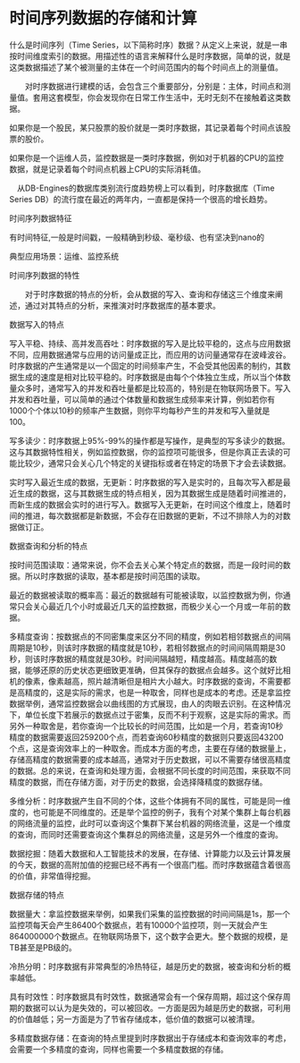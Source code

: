 # 时间序列数据的存储和计算

什么是时间序列（Time Series，以下简称时序）数据？从定义上来说，就是一串按时间维度索引的数据。用描述性的语言来解释什么是时序数据，简单的说，就是这类数据描述了某个被测量的主体在一个时间范围内的每个时间点上的测量值。

  对时序数据进行建模的话，会包含三个重要部分，分别是：主体，时间点和测量值。套用这套模型，你会发现你在日常工作生活中，无时无刻不在接触着这类数据。



如果你是一个股民，某只股票的股价就是一类时序数据，其记录着每个时间点该股票的股价。

如果你是一个运维人员，监控数据是一类时序数据，例如对于机器的CPU的监控数据，就是记录着每个时间点机器上CPU的实际消耗值。

 从DB-Engines的数据库类别流行度趋势榜上可以看到，时序数据库（Time Series DB）的流行度在最近的两年内，一直都是保持一个很高的增长趋势。

时间序列数据特征

有时间特征,一般是时间戳，一般精确到秒级、毫秒级、也有坚决到nano的

典型应用场景：运维、监控系统 

时间序列数据的特性

  对于时序数据的特点的分析，会从数据的写入、查询和存储这三个维度来阐述，通过对其特点的分析，来推演对时序数据库的基本要求。



数据写入的特点

写入平稳、持续、高并发高吞吐：时序数据的写入是比较平稳的，这点与应用数据不同，应用数据通常与应用的访问量成正比，而应用的访问量通常存在波峰波谷。时序数据的产生通常是以一个固定的时间频率产生，不会受其他因素的制约，其数据生成的速度是相对比较平稳的。时序数据是由每个个体独立生成，所以当个体数量众多时，通常写入的并发和吞吐量都是比较高的，特别是在物联网场景下。写入并发和吞吐量，可以简单的通过个体数量和数据生成频率来计算，例如若你有1000个个体以10秒的频率产生数据，则你平均每秒产生的并发和写入量就是100。

写多读少：时序数据上95%-99%的操作都是写操作，是典型的写多读少的数据。这与其数据特性相关，例如监控数据，你的监控项可能很多，但是你真正去读的可能比较少，通常只会关心几个特定的关键指标或者在特定的场景下才会去读数据。

实时写入最近生成的数据，无更新：时序数据的写入是实时的，且每次写入都是最近生成的数据，这与其数据生成的特点相关，因为其数据生成是随着时间推进的，而新生成的数据会实时的进行写入。数据写入无更新，在时间这个维度上，随着时间的推进，每次数据都是新数据，不会存在旧数据的更新，不过不排除人为的对数据做订正。

数据查询和分析的特点

按时间范围读取：通常来说，你不会去关心某个特定点的数据，而是一段时间的数据。所以时序数据的读取，基本都是按时间范围的读取。

最近的数据被读取的概率高：最近的数据越有可能被读取，以监控数据为例，你通常只会关心最近几个小时或最近几天的监控数据，而极少关心一个月或一年前的数据。

多精度查询：按数据点的不同密集度来区分不同的精度，例如若相邻数据点的间隔周期是10秒，则该时序数据的精度就是10秒，若相邻数据点的时间间隔周期是30秒，则该时序数据的精度就是30秒。时间间隔越短，精度越高。精度越高的数据，能够还原的历史状态更细致更准确，但其保存的数据点会越多。这个就好比相机的像素，像素越高，照片越清晰但是相片大小越大。时序数据的查询，不需要都是高精度的，这是实际的需求，也是一种取舍，同样也是成本的考虑。还是拿监控数据举例，通常监控数据会以曲线图的方式展现，由人的肉眼去识别。在这种情况下，单位长度下若展示的数据点过于密集，反而不利于观察，这是实际的需求。而另外一种取舍是，若你查询一个比较长的时间范围，比如是一个月，若查询10秒精度的数据需要返回259200个点，而若查询60秒精度的数据则只要返回43200个点，这是查询效率上的一种取舍。而成本方面的考虑，主要在存储的数据量上，存储高精度的数据需要的成本越高，通常对于历史数据，可以不需要存储很高精度的数据。总的来说，在查询和处理方面，会根据不同长度的时间范围，来获取不同精度的数据，而在存储方面，对于历史的数据，会选择降精度的数据存储。

多维分析：时序数据产生自不同的个体，这些个体拥有不同的属性，可能是同一维度的，也可能是不同维度的。还是举个监控的例子，我有个对某个集群上每台机器的网络流量的监控，此时可以查询这个集群下某台机器的网络流量，这是一个维度的查询，而同时还需要查询这个集群总的网络流量，这是另外一个维度的查询。

数据挖掘：随着大数据和人工智能技术的发展，在存储、计算能力以及云计算发展的今天，数据的高附加值的挖掘已经不再有一个很高门槛。而时序数据蕴含着很高的价值，非常值得挖掘。

数据存储的特点

数据量大：拿监控数据来举例，如果我们采集的监控数据的时间间隔是1s，那一个监控项每天会产生86400个数据点，若有10000个监控项，则一天就会产生864000000个数据点。在物联网场景下，这个数字会更大。整个数据的规模，是TB甚至是PB级的。

冷热分明：时序数据有非常典型的冷热特征，越是历史的数据，被查询和分析的概率越低。

具有时效性：时序数据具有时效性，数据通常会有一个保存周期，超过这个保存周期的数据可以认为是失效的，可以被回收。一方面是因为越是历史的数据，可利用的价值越低；另一方面是为了节省存储成本，低价值的数据可以被清理。

多精度数据存储：在查询的特点里提到时序数据出于存储成本和查询效率的考虑，会需要一个多精度的查询，同样也需要一个多精度数据的存储。

